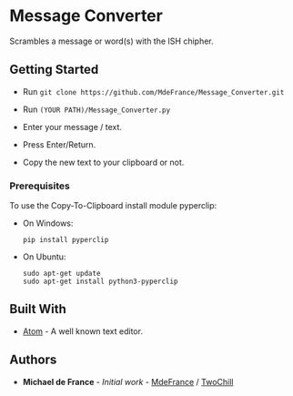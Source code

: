 # Message Converter

Scrambles a message or word(s) with the ISH chipher.


## Getting Started

* Run ```git clone https://github.com/MdeFrance/Message_Converter.git```


* Run ```(YOUR PATH)/Message_Converter.py ```

* Enter your message / text.
* Press Enter/Return.
* Copy the new text to your clipboard or not.


### Prerequisites

To use the Copy-To-Clipboard install module pyperclip:

* On Windows:
    ```
    pip install pyperclip
    ```
* On Ubuntu:
    ```
    sudo apt-get update
    sudo apt-get install python3-pyperclip
    ```

## Built With

* [Atom](http://atom.io) - A well known text editor.


## Authors

* **Michael de France** - *Initial work* - [MdeFrance](https://github.com/MdeFrance) / [TwoChill](https://github.com/TwoChill)

